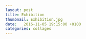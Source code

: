 ```yaml
---
layout: post
title: Exhibition
thumbnail: Exhibition.jpg
date:   2016-11-05 19:15:00 +0100
categories: collages
---
```

